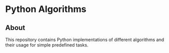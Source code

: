# Python Algorithms #

## About ##

This repository contains Python implementations of different algorithms and their usage for simple predefined tasks.